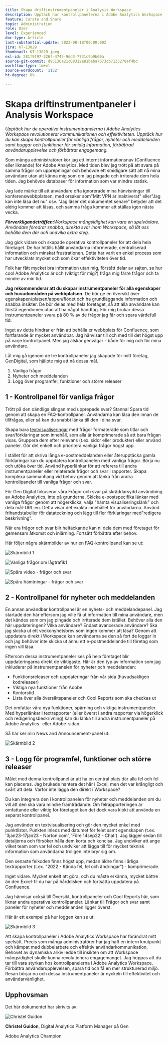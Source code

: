 ```yaml
---
title: Skapa driftinstrumentpaneler i Analysis Workspace
description: Upptäck hur kontrollpanelerna i Adobe Analytics Workspace revolutionerar kommunikationen och effektiviteten.
feature: Curate and Share
topic: Administration
role: User
level: Experienced
doc-type: Article
last-substantial-update: 2023-08-18T00:00:00Z
jira: KT-13829
thumbnail: KT-13829.jpeg
exl-id: 281f9f97-326f-4745-9dd3-7731c9b9b60a
source-git-commit: d95136a21c08312a81baba7673cb7135270af4bd
workflow-type: tm+mt
source-wordcount: '1152'
ht-degree: 0%

---
```


# Skapa driftinstrumentpaneler i Analysis Workspace

_Upptäck hur de operativa instrumentpanelerna i Adobe Analytics Workspace revolutionerar kommunikationen och effektiviteten. Upptäck hur du kan skapa kontrollpaneler för vanliga frågor, nyheter och meddelanden samt buggar och funktioner för smidig information, förbättrad användarupplevelse och förbättrat engagemang._


Som många administratörer kör jag ett internt informationsnav (Confluence eller liknande) för Adobe Analytics. Med tiden blev jag trött på att svara på samma frågor om upprepningar och behövde ett smidigare sätt att nå mina användare utan att känna mig som om jag pingade och irriterade dem hela tiden. Jag behövde databaser för information som var mindre statisk.

Jag lade märke till att användare ofta ignorerade mina hänvisningar till konferenswebbplatsen, med orsaker som&quot;Mitt VPN är inaktiverat&quot; eller&quot;Jag kan inte läsa det nu&quot; osv. &quot;Jag läser det dokumentet senare&quot; betyder att det aldrig kommer att läsas, och samma fråga kommer att ställas igen nästa vecka.

***Förverkligandeträffen:**&#x200B;Workspace mångsidighet kan vara en spelväxlare. Användare föredrar snabba, direkta svar inom Workspace, så låt oss behålla dem där och undvika extra steg.*

Jag gick vidare och skapade operativa kontrollpaneler för att dela hela företaget. De har hittills hållit användarna informerade, centraliserad information och minskat frustrationen. Detta har varit en enkel process som har utvecklats mycket och som ökar effektiviteten över tid.

Folk har fått mycket bra information utan mig, förstått delar av sajten, se hur cool Adobe Analytics är och (viktigt för mig?) fråga mig färre frågor och ta mindre av min tid.

**Jag rekommenderar att du skapar instrumentpaneler för alla egenskaper och huvudområden på webbplatsen.** De bör ge en översikt över egenskapen/platsen/appen/flödet och ha grundläggande information och snabba insikter. De bör delas med hela företaget, så att alla användare kan förstå egendomen utan att ha något handtag. För mig brukar dessa instrumentpaneler svara på 80 % av de frågor jag får och spara värdefull tid.

Inget av detta hindrar er från att behålla er webbplats för Confluence, som fortfarande är mycket användbar. Jag hänvisar till och med till det högst upp på varje kontrollpanel. Men jag älskar genvägar - både för mig och för mina användare.

Låt mig gå igenom de tre kontrollpaneler jag skapade för mitt företag, GenDigital, som hjälpte mig att nå dessa mål.

1. Vanliga frågor
1. Nyheter och meddelanden
1. Logg över programfel, funktioner och större releaser


## 1 - Kontrollpanel för vanliga frågor

Trött på den oändliga slingan med upprepade svar? Stanna! Spara tid genom att skapa en FAQ-kontrollpanel. Användarna kan läsa den innan de tillfrågas, eller så kan du snabbt länka till den i dina svar.

Skapa bara [textvisualiseringar](https://experienceleague.adobe.com/docs/analytics/analyze/analysis-workspace/visualizations/text.html) med frågor formaterade som titlar och svar/förklaringar som innehåll, som alla är komprimerade så att bara frågan visas. Gruppera dem efter relevans (t.ex. sidor eller produkter) eller använd paneler. Gör det enkelt och prioritera vanliga frågor högst upp.

I stället för att skriva långa e-postmeddelanden eller återupptäcka gamla förklaringar kan du uppdatera kontrollpanelen med vanliga frågor. Börja nu och utöka över tid. Använd hyperlänkar för att referera till andra instrumentpaneler eller relaterade frågor och svar i rapporter. Skapa komplexa sammanhang vid behov genom att länka från andra kontrollpaneler till vanliga frågor och svar.

För Gen Digital fokuserar våra Frågor och svar på skräddarsydd användning av Adobe Analytics, inte på grunderna. Skicka e-postspecifika länkar med vanliga frågor genom att högerklicka, välja &quot;hämta visualiseringslänk&quot; och dela mål-URL:en. Detta visar det exakta innehållet för användarna. Använd frihandstabeller för datateckning och lägg till fler förklaringar med&quot;redigera beskrivning&quot;.

När era frågor och svar blir heltäckande kan ni dela dem med företaget för gemensam åtkomst och inlärning. Fortsätt förbättra efter behov.

Här följer några skärmbilder av hur en FAQ-kontrollpanel kan se ut:

![Skärmbild 1](assets/screenshot-1_v2.png)

![Vanliga frågor om lågtrafik1](assets/low-traffic-faq.png)

![Spåra video - frågor och svar](assets/track-video-faq.png)

![Spåra hämtningar - frågor och svar](assets/track-downloads-faq.png)

## 2 - Kontrollpanel för nyheter och meddelanden

En annan användbar kontrollpanel är en nyhets- och meddelandepanel. Jag startade den här eftersom jag ville få ut information till mina användare, men det kändes som om jag pingade och irriterade dem istället. Behöver alla den här uppdateringen? Vilka användare? Endast avancerade användare? Ska jag skicka ut ett veckonyhetsbrev som ingen kommer att läsa? Genom att uppdatera direkt i Workspace kan användarna se den så fort de loggar in och jag behöver inte skicka ut ännu ett e-postmeddelande till företag som ingen vill läsa.

Eftersom dessa instrumentpaneler ses på hela företaget blir uppdateringarna direkt de viktigaste. Här är den typ av information som jag inkluderar på instrumentpanelen för nyheter och meddelanden:

- Funktionsreleaser och uppdateringar från vår sida (huvudsakligen kodreleaser)
- Viktiga nya funktioner från Adobe
- Kontorstid
- Lista över alla översiktspaneler och Cool Reports som ska checkas ut

Det omfattar våra nya funktioner, spårning och viktiga instrumentpaneler. Med hyperlänkar i textrapporter (eller överst i andra rapporter via högerklick och redigeringsbeskrivning) kan du länka till andra instrumentpaneler på Adobe Analytics- eller Adobe-sidan.

Så här ser min News and Announcement-panel ut:

![Skärmbild 2](assets/screenshot-2.png)

## 3 - Logg för programfel, funktioner och större releaser

Målet med denna kontrollpanel är att ha en central plats där alla fel och fel kan placeras. Jag brukade hantera det här i Excel, men det var krångligt och svårt att dela. Varför inte lägga den direkt i Workspace?

Du kan integrera den i kontrollpanelen för nyheter och meddelanden om du vill att den ska vara mindre framträdande. Om felrapporteringen är omfattande eller viktig för företaget kan det dock vara klokt att använda en separat kontrollpanel.

Jag använder en textvisualisering och gör den mycket enkel med punktlistor. Punkten inleds med datumet för felet samt egenskapen (t.ex. &#39;3jan23-17jan23 - Norton.com&#39;, &#39;Före 14sep22 - Chat&#39;). Jag lägger sedan till detaljerna och försöker hålla dem korta och koncisa. Jag undviker att ange vilket team som var fel och undviker att lägga till för mycket teknisk information som användarna troligen inte bryr sig om.

Den senaste felkoden finns högst upp, medan äldre finns i årliga textrapporter (t.ex. &quot;2022 - Kända fel, fel och ändringar&quot;) - komprimerade.

Inget vidare. Mycket enkelt att göra, och du måste erkänna, mycket bättre än den Excel-fil du har på hårddisken och fortsätta uppdatera på Confluence.

Jag hänvisar också till Översikt, kontrollpaneler och Cool Reports här, som liknar andra operativa kontrollpaneler. Länkar till Frågor och svar samt paneler för nyheter och meddelanden ligger överst.

Här är ett exempel på hur loggen kan se ut:

![Skärmbild 3](assets/screenshot-3.png)

Att skapa kontrollpaneler i Adobe Analytics Workspace har förändrat mitt spelsätt. Precis som många administratörer har jag haft en intern knutpunkt och kämpat med dubbelarbete och effektiv användarkommunikation. Behovet av dynamiska arkiv ledde till insikten om att Workspace mångsidighet skulle kunna revolutionera engagemanget. Jag hoppas att du tar till vara styrkan hos kontrollpanelerna i Adobe Analytics Workspace. Förbättra användarupplevelsen, spara tid och få en mer strukturerad miljö. Resan börjar nu och dessa instrumentpaneler är nyckeln till effektivitet och användarvänlighet.

## Upphovsman

Det här dokumentet har skrivits av:

![Christel Guidon](assets/Christel-Headshot-150.png)

**Christel Guidon**, Digital Analytics Platform Manager på Gen

Adobe Analytics Champion
